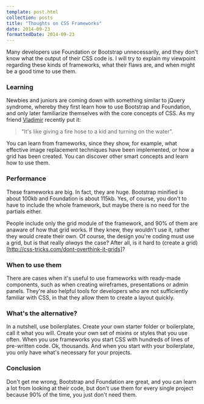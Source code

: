```yaml
---
template: post.html
collection: posts
title: "Thoughts on CSS Frameworks"
date: 2014-09-23
formattedDate: 2014-09-23
---
```

Many developers use Foundation or Bootstrap unnecessarily, and they don't know what the output of their CSS code is. I will try to explain my viewpoint regarding these kinds of frameworks, what their flaws are, and when might be a good time to use them.

### Learning
Newbies and juniors are coming down with something similar to jQuery syndrome, whereby they first learn how to use Bootstrap and Foundation, and only later familiarize themselves with the core concepts of CSS. As my friend [Vladimir](https://github.com/vladimirsiljkovic) recently put it:
> "It's like giving a fire hose to a kid and turning on the water".

You can learn from frameworks, since they show, for example, what effective image replacement techniques have been implemented, or how a grid has been created. You can discover other smart concepts and learn how to use them.

### Performance
These frameworks are big. In fact, they are huge. Bootstrap minified is about 100kb and Foundation is about 115kb. Yes, of course, you don't to have to include the whole framework, but maybe there is no need for the partials either.

People include only the grid module of the framework, and 90% of them are anaware of how that grid works. If they knew, they wouldn't use it, rather they would create their own. Of course, the design you're coding must use a grid, but is that really *always* the case? After all, is it hard to (create a grid)[http://css-tricks.com/dont-overthink-it-grids]?

### When to use them
There are cases when it's useful to use frameworks with ready-made components, such as when creating wireframes, presentations or admin panels. They're also helpful tools for developers who are not sufficiently familiar with CSS, in that they allow them to create a layout quickly.

### What's the alternative?
In a nutshell, use boilerplates. Create your own starter folder or boilerplate, call it what you will. Create your own set of mixins or styles that you use often. When you use frameworks you start CSS with hundreds of lines of pre-written code. Ok, thousands. And when you start with your boilerplate, you only have what's necessary for your projects.

### Conclusion
Don't get me wrong, Bootstrap and Foundation are great, and you can learn a lot from looking at their code, but don't use them for every single project because 90% of the time, you just don't need them.
